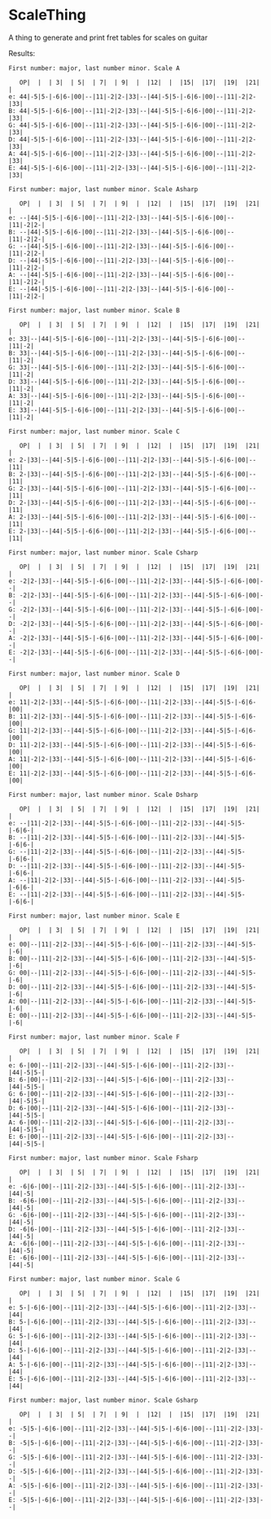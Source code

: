 # ScaleThing
A thing to generate and print fret tables for scales on guitar

Results:

    First number: major, last number minor. Scale A
    
       OP|  |  | 3|  | 5|  | 7|  | 9|  |  |12|  |  |15|  |17|  |19|  |21|  |
    e: 44|-5|5-|-6|6-|00|--|11|-2|2-|33|--|44|-5|5-|-6|6-|00|--|11|-2|2-|33|
    B: 44|-5|5-|-6|6-|00|--|11|-2|2-|33|--|44|-5|5-|-6|6-|00|--|11|-2|2-|33|
    G: 44|-5|5-|-6|6-|00|--|11|-2|2-|33|--|44|-5|5-|-6|6-|00|--|11|-2|2-|33|
    D: 44|-5|5-|-6|6-|00|--|11|-2|2-|33|--|44|-5|5-|-6|6-|00|--|11|-2|2-|33|
    A: 44|-5|5-|-6|6-|00|--|11|-2|2-|33|--|44|-5|5-|-6|6-|00|--|11|-2|2-|33|
    E: 44|-5|5-|-6|6-|00|--|11|-2|2-|33|--|44|-5|5-|-6|6-|00|--|11|-2|2-|33|
    
    First number: major, last number minor. Scale Asharp
    
       OP|  |  | 3|  | 5|  | 7|  | 9|  |  |12|  |  |15|  |17|  |19|  |21|  |
    e: --|44|-5|5-|-6|6-|00|--|11|-2|2-|33|--|44|-5|5-|-6|6-|00|--|11|-2|2-|
    B: --|44|-5|5-|-6|6-|00|--|11|-2|2-|33|--|44|-5|5-|-6|6-|00|--|11|-2|2-|
    G: --|44|-5|5-|-6|6-|00|--|11|-2|2-|33|--|44|-5|5-|-6|6-|00|--|11|-2|2-|
    D: --|44|-5|5-|-6|6-|00|--|11|-2|2-|33|--|44|-5|5-|-6|6-|00|--|11|-2|2-|
    A: --|44|-5|5-|-6|6-|00|--|11|-2|2-|33|--|44|-5|5-|-6|6-|00|--|11|-2|2-|
    E: --|44|-5|5-|-6|6-|00|--|11|-2|2-|33|--|44|-5|5-|-6|6-|00|--|11|-2|2-|
    
    First number: major, last number minor. Scale B
    
       OP|  |  | 3|  | 5|  | 7|  | 9|  |  |12|  |  |15|  |17|  |19|  |21|  |
    e: 33|--|44|-5|5-|-6|6-|00|--|11|-2|2-|33|--|44|-5|5-|-6|6-|00|--|11|-2|
    B: 33|--|44|-5|5-|-6|6-|00|--|11|-2|2-|33|--|44|-5|5-|-6|6-|00|--|11|-2|
    G: 33|--|44|-5|5-|-6|6-|00|--|11|-2|2-|33|--|44|-5|5-|-6|6-|00|--|11|-2|
    D: 33|--|44|-5|5-|-6|6-|00|--|11|-2|2-|33|--|44|-5|5-|-6|6-|00|--|11|-2|
    A: 33|--|44|-5|5-|-6|6-|00|--|11|-2|2-|33|--|44|-5|5-|-6|6-|00|--|11|-2|
    E: 33|--|44|-5|5-|-6|6-|00|--|11|-2|2-|33|--|44|-5|5-|-6|6-|00|--|11|-2|
    
    First number: major, last number minor. Scale C
    
       OP|  |  | 3|  | 5|  | 7|  | 9|  |  |12|  |  |15|  |17|  |19|  |21|  |
    e: 2-|33|--|44|-5|5-|-6|6-|00|--|11|-2|2-|33|--|44|-5|5-|-6|6-|00|--|11|
    B: 2-|33|--|44|-5|5-|-6|6-|00|--|11|-2|2-|33|--|44|-5|5-|-6|6-|00|--|11|
    G: 2-|33|--|44|-5|5-|-6|6-|00|--|11|-2|2-|33|--|44|-5|5-|-6|6-|00|--|11|
    D: 2-|33|--|44|-5|5-|-6|6-|00|--|11|-2|2-|33|--|44|-5|5-|-6|6-|00|--|11|
    A: 2-|33|--|44|-5|5-|-6|6-|00|--|11|-2|2-|33|--|44|-5|5-|-6|6-|00|--|11|
    E: 2-|33|--|44|-5|5-|-6|6-|00|--|11|-2|2-|33|--|44|-5|5-|-6|6-|00|--|11|
    
    First number: major, last number minor. Scale Csharp
    
       OP|  |  | 3|  | 5|  | 7|  | 9|  |  |12|  |  |15|  |17|  |19|  |21|  |
    e: -2|2-|33|--|44|-5|5-|-6|6-|00|--|11|-2|2-|33|--|44|-5|5-|-6|6-|00|--|
    B: -2|2-|33|--|44|-5|5-|-6|6-|00|--|11|-2|2-|33|--|44|-5|5-|-6|6-|00|--|
    G: -2|2-|33|--|44|-5|5-|-6|6-|00|--|11|-2|2-|33|--|44|-5|5-|-6|6-|00|--|
    D: -2|2-|33|--|44|-5|5-|-6|6-|00|--|11|-2|2-|33|--|44|-5|5-|-6|6-|00|--|
    A: -2|2-|33|--|44|-5|5-|-6|6-|00|--|11|-2|2-|33|--|44|-5|5-|-6|6-|00|--|
    E: -2|2-|33|--|44|-5|5-|-6|6-|00|--|11|-2|2-|33|--|44|-5|5-|-6|6-|00|--|
    
    First number: major, last number minor. Scale D
    
       OP|  |  | 3|  | 5|  | 7|  | 9|  |  |12|  |  |15|  |17|  |19|  |21|  |
    e: 11|-2|2-|33|--|44|-5|5-|-6|6-|00|--|11|-2|2-|33|--|44|-5|5-|-6|6-|00|
    B: 11|-2|2-|33|--|44|-5|5-|-6|6-|00|--|11|-2|2-|33|--|44|-5|5-|-6|6-|00|
    G: 11|-2|2-|33|--|44|-5|5-|-6|6-|00|--|11|-2|2-|33|--|44|-5|5-|-6|6-|00|
    D: 11|-2|2-|33|--|44|-5|5-|-6|6-|00|--|11|-2|2-|33|--|44|-5|5-|-6|6-|00|
    A: 11|-2|2-|33|--|44|-5|5-|-6|6-|00|--|11|-2|2-|33|--|44|-5|5-|-6|6-|00|
    E: 11|-2|2-|33|--|44|-5|5-|-6|6-|00|--|11|-2|2-|33|--|44|-5|5-|-6|6-|00|
    
    First number: major, last number minor. Scale Dsharp
    
       OP|  |  | 3|  | 5|  | 7|  | 9|  |  |12|  |  |15|  |17|  |19|  |21|  |
    e: --|11|-2|2-|33|--|44|-5|5-|-6|6-|00|--|11|-2|2-|33|--|44|-5|5-|-6|6-|
    B: --|11|-2|2-|33|--|44|-5|5-|-6|6-|00|--|11|-2|2-|33|--|44|-5|5-|-6|6-|
    G: --|11|-2|2-|33|--|44|-5|5-|-6|6-|00|--|11|-2|2-|33|--|44|-5|5-|-6|6-|
    D: --|11|-2|2-|33|--|44|-5|5-|-6|6-|00|--|11|-2|2-|33|--|44|-5|5-|-6|6-|
    A: --|11|-2|2-|33|--|44|-5|5-|-6|6-|00|--|11|-2|2-|33|--|44|-5|5-|-6|6-|
    E: --|11|-2|2-|33|--|44|-5|5-|-6|6-|00|--|11|-2|2-|33|--|44|-5|5-|-6|6-|
    
    First number: major, last number minor. Scale E
    
       OP|  |  | 3|  | 5|  | 7|  | 9|  |  |12|  |  |15|  |17|  |19|  |21|  |
    e: 00|--|11|-2|2-|33|--|44|-5|5-|-6|6-|00|--|11|-2|2-|33|--|44|-5|5-|-6|
    B: 00|--|11|-2|2-|33|--|44|-5|5-|-6|6-|00|--|11|-2|2-|33|--|44|-5|5-|-6|
    G: 00|--|11|-2|2-|33|--|44|-5|5-|-6|6-|00|--|11|-2|2-|33|--|44|-5|5-|-6|
    D: 00|--|11|-2|2-|33|--|44|-5|5-|-6|6-|00|--|11|-2|2-|33|--|44|-5|5-|-6|
    A: 00|--|11|-2|2-|33|--|44|-5|5-|-6|6-|00|--|11|-2|2-|33|--|44|-5|5-|-6|
    E: 00|--|11|-2|2-|33|--|44|-5|5-|-6|6-|00|--|11|-2|2-|33|--|44|-5|5-|-6|
    
    First number: major, last number minor. Scale F
    
       OP|  |  | 3|  | 5|  | 7|  | 9|  |  |12|  |  |15|  |17|  |19|  |21|  |
    e: 6-|00|--|11|-2|2-|33|--|44|-5|5-|-6|6-|00|--|11|-2|2-|33|--|44|-5|5-|
    B: 6-|00|--|11|-2|2-|33|--|44|-5|5-|-6|6-|00|--|11|-2|2-|33|--|44|-5|5-|
    G: 6-|00|--|11|-2|2-|33|--|44|-5|5-|-6|6-|00|--|11|-2|2-|33|--|44|-5|5-|
    D: 6-|00|--|11|-2|2-|33|--|44|-5|5-|-6|6-|00|--|11|-2|2-|33|--|44|-5|5-|
    A: 6-|00|--|11|-2|2-|33|--|44|-5|5-|-6|6-|00|--|11|-2|2-|33|--|44|-5|5-|
    E: 6-|00|--|11|-2|2-|33|--|44|-5|5-|-6|6-|00|--|11|-2|2-|33|--|44|-5|5-|
    
    First number: major, last number minor. Scale Fsharp
    
       OP|  |  | 3|  | 5|  | 7|  | 9|  |  |12|  |  |15|  |17|  |19|  |21|  |
    e: -6|6-|00|--|11|-2|2-|33|--|44|-5|5-|-6|6-|00|--|11|-2|2-|33|--|44|-5|
    B: -6|6-|00|--|11|-2|2-|33|--|44|-5|5-|-6|6-|00|--|11|-2|2-|33|--|44|-5|
    G: -6|6-|00|--|11|-2|2-|33|--|44|-5|5-|-6|6-|00|--|11|-2|2-|33|--|44|-5|
    D: -6|6-|00|--|11|-2|2-|33|--|44|-5|5-|-6|6-|00|--|11|-2|2-|33|--|44|-5|
    A: -6|6-|00|--|11|-2|2-|33|--|44|-5|5-|-6|6-|00|--|11|-2|2-|33|--|44|-5|
    E: -6|6-|00|--|11|-2|2-|33|--|44|-5|5-|-6|6-|00|--|11|-2|2-|33|--|44|-5|
    
    First number: major, last number minor. Scale G
    
       OP|  |  | 3|  | 5|  | 7|  | 9|  |  |12|  |  |15|  |17|  |19|  |21|  |
    e: 5-|-6|6-|00|--|11|-2|2-|33|--|44|-5|5-|-6|6-|00|--|11|-2|2-|33|--|44|
    B: 5-|-6|6-|00|--|11|-2|2-|33|--|44|-5|5-|-6|6-|00|--|11|-2|2-|33|--|44|
    G: 5-|-6|6-|00|--|11|-2|2-|33|--|44|-5|5-|-6|6-|00|--|11|-2|2-|33|--|44|
    D: 5-|-6|6-|00|--|11|-2|2-|33|--|44|-5|5-|-6|6-|00|--|11|-2|2-|33|--|44|
    A: 5-|-6|6-|00|--|11|-2|2-|33|--|44|-5|5-|-6|6-|00|--|11|-2|2-|33|--|44|
    E: 5-|-6|6-|00|--|11|-2|2-|33|--|44|-5|5-|-6|6-|00|--|11|-2|2-|33|--|44|
    
    First number: major, last number minor. Scale Gsharp
    
       OP|  |  | 3|  | 5|  | 7|  | 9|  |  |12|  |  |15|  |17|  |19|  |21|  |
    e: -5|5-|-6|6-|00|--|11|-2|2-|33|--|44|-5|5-|-6|6-|00|--|11|-2|2-|33|--|
    B: -5|5-|-6|6-|00|--|11|-2|2-|33|--|44|-5|5-|-6|6-|00|--|11|-2|2-|33|--|
    G: -5|5-|-6|6-|00|--|11|-2|2-|33|--|44|-5|5-|-6|6-|00|--|11|-2|2-|33|--|
    D: -5|5-|-6|6-|00|--|11|-2|2-|33|--|44|-5|5-|-6|6-|00|--|11|-2|2-|33|--|
    A: -5|5-|-6|6-|00|--|11|-2|2-|33|--|44|-5|5-|-6|6-|00|--|11|-2|2-|33|--|
    E: -5|5-|-6|6-|00|--|11|-2|2-|33|--|44|-5|5-|-6|6-|00|--|11|-2|2-|33|--|
    
